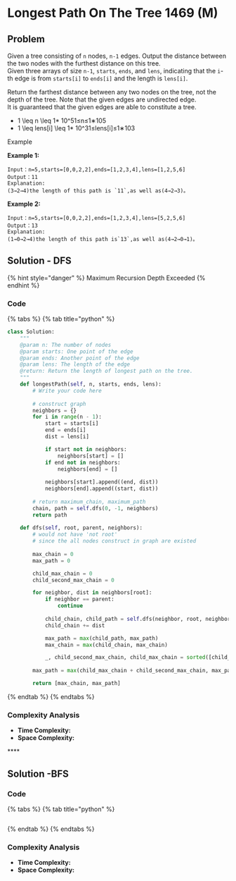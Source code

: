 # Longest Path On The Tree 1469 \(M\)

## Problem

Given a tree consisting of `n` nodes, `n-1` edges. Output the distance between the two nodes with the furthest distance on this tree.  
Given three arrays of size `n-1`, `starts`, `ends`, and `lens`, indicating that the `i`-th edge is from `starts[i]` to `ends[i]` and the length is `lens[i]`.

Return the farthest distance between any two nodes on the tree, not the depth of the tree. Note that the given edges are undirected edge.  
It is guaranteed that the given edges are able to constitute a tree.

* 1 \leq n \leq 1\* 10^51≤n≤1∗10​5​​
* 1 \leq lens\[i\] \leq 1\* 10^31≤lens\[i\]≤1∗10​3​​

Example

**Example 1:**

```text
Input：n=5,starts=[0,0,2,2],ends=[1,2,3,4],lens=[1,2,5,6]
Output：11
Explanation:
(3→2→4)the length of this path is `11`,as well as(4→2→3)。
```

**Example 2:**

```text
Input：n=5,starts=[0,0,2,2],ends=[1,2,3,4],lens=[5,2,5,6]
Output：13
Explanation:
(1→0→2→4)the length of this path is`13`,as well as(4→2→0→1)。
```

## Solution - DFS

{% hint style="danger" %}
Maximum Recursion Depth Exceeded 
{% endhint %}

### Code

{% tabs %}
{% tab title="python" %}
```python
class Solution:
    """
    @param n: The number of nodes
    @param starts: One point of the edge
    @param ends: Another point of the edge
    @param lens: The length of the edge
    @return: Return the length of longest path on the tree.
    """
    def longestPath(self, n, starts, ends, lens):
        # Write your code here
        
        # construct graph
        neighbors = {}
        for i in range(n - 1):
            start = starts[i]
            end = ends[i]
            dist = lens[i]

            if start not in neighbors:
                neighbors[start] = []
            if end not in neighbors:
                neighbors[end] = []
            
            neighbors[start].append((end, dist))
            neighbors[end].append((start, dist))
        
        # return maximum_chain, maximum_path
        chain, path = self.dfs(0, -1, neighbors)
        return path
    
    def dfs(self, root, parent, neighbors):
        # would not have 'not root'
        # since the all nodes construct in graph are existed
        
        max_chain = 0
        max_path = 0

        child_max_chain = 0
        child_second_max_chain = 0

        for neighbor, dist in neighbors[root]:
            if neighbor == parent:
                continue
            
            child_chain, child_path = self.dfs(neighbor, root, neighbors)
            child_chain += dist

            max_path = max(child_path, max_path)
            max_chain = max(child_chain, max_chain)

            _, child_second_max_chain, child_max_chain = sorted([child_max_chain, child_second_max_chain, child_chain])
        
        max_path = max(child_max_chain + child_second_max_chain, max_path)

        return [max_chain, max_path]
```
{% endtab %}
{% endtabs %}

### Complexity Analysis

* **Time Complexity:**
* **Space Complexity:**

\*\*\*\*

## Solution -BFS

### Code

{% tabs %}
{% tab title="python" %}
```python

```
{% endtab %}
{% endtabs %}

### Complexity Analysis

* **Time Complexity:**
* **Space Complexity:**

